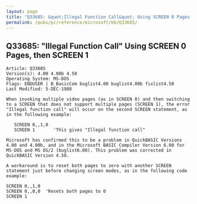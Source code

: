 ```yaml
---
layout: page
title: "Q33685: &quot;Illegal Function Call&quot; Using SCREEN 0 Pages, then SCREEN 1"
permalink: /pubs/pc/reference/microsoft/kb/Q33685/
---
```


## Q33685: &quot;Illegal Function Call&quot; Using SCREEN 0 Pages, then SCREEN 1

	Article: Q33685
	Version(s): 4.00 4.00b 4.50
	Operating System: MS-DOS
	Flags: ENDUSER | B_BasicCom buglist4.00 buglist4.00b fixlist4.50
	Last Modified: 5-DEC-1988
	
	When invoking multiple video pages (as in SCREEN 0) and then switching
	to a SCREEN that does not support multiple pages (SCREEN 1), the error
	"Illegal function call" will occur on the second SCREEN statement, as
	in the following example:
	
	   SCREEN 0,,1,0
	   SCREEN 1       'This gives "Illegal function call"
	
	Microsoft has confirmed this to be a problem in QuickBASIC Versions
	4.00 and 4.00b, and in the Microsoft BASIC Compiler Version 6.00 for
	MS-DOS and MS OS/2 (buglist6.00). This problem was corrected in
	QuickBASIC Version 4.50.
	
	A workaround is to reset both pages to zero with another SCREEN
	statement just before changing screen modes, as in the following code
	example:
	
	SCREEN 0,,1,0
	SCREEN 0,,0,0  'Resets both pages to 0
	SCREEN 1
